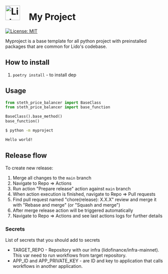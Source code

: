 

# <img src="https://docs.lido.fi/img/logo.svg" alt="Lido" width="46"/> My Project

[![License: MIT](https://img.shields.io/badge/License-MIT-yellow.svg)](https://opensource.org/licenses/MIT)

Myproject is a base template for all python project with preinstalled packages that are common for Lido's codebase.

## How to install

1. `poetry install` - to install dep

## Usage

```py
from steth_price_balancer import BaseClass
from steth_price_balancer import base_function

BaseClass().base_method()
base_function()
```

```bash
$ python -m myproject

Hello world!
```

## Release flow

To create new release:

1. Merge all changes to the `main` branch
1. Navigate to Repo => Actions
1. Run action "Prepare release" action against `main` branch
1. When action execution is finished, navigate to Repo => Pull requests
1. Find pull request named "chore(release): X.X.X" review and merge it with "Rebase and merge" (or "Squash and merge")
1. After merge release action will be triggered automatically
1. Navigate to Repo => Actions and see last actions logs for further details 


### Secrets
List of secrets that you should add to secrets
* TARGET_REPO - Repository with our infra (lidofinance/infra-mainnet). This var need to run workflows from target repository.
* APP_ID and APP_PRIVATE_KEY - are ID and key to application that calls workflows in another application.